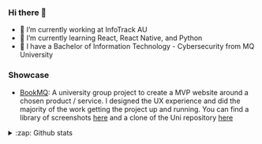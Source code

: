 ### Hi there 👋

<!--
**draekien/draekien** is a ✨ _special_ ✨ repository because its `README.md` (this file) appears on your GitHub profile.

Here are some ideas to get you started:

- 🔭 I’m currently working on ...
- 🌱 I’m currently learning ...
- 👯 I’m looking to collaborate on ...
- 🤔 I’m looking for help with ...
- 💬 Ask me about ...
- 📫 How to reach me: ...
- 😄 Pronouns: ...
- ⚡ Fun fact: ...
-->
- 🔭 I’m currently working at InfoTrack AU
- 🌱 I’m currently learning React, React Native, and Python
- 🤔 I have a Bachelor of Information Technology - Cybersecurity from MQ University

### Showcase

- [BookMQ](https://stark-sierra-09793.herokuapp.com/): A university group project to create a MVP website around a chosen product / service. I designed the UX experience and did the majority of the work getting the project up and running. You can find a library of screenshots [here](https://github.com/draekien/book-mq/tree/main/screenshots) and a clone of the Uni repository [here](https://github.com/draekien/book-mq)


<details>
  <summary>:zap: Github stats</summary>
  <img align="left" alt="william's github stats" src="https://github-readme-stats-git-master.draekien.vercel.app/api?username=Draekien&show_icons=true&hide_border=true&count_private=true&theme=material-palenight"/>
 </details>
